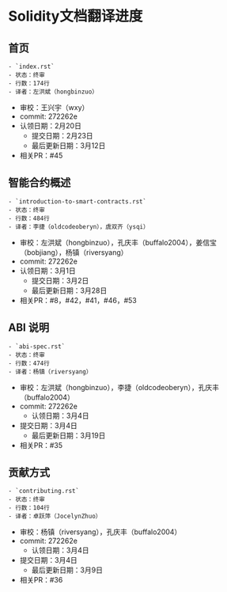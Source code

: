 # Solidity文档翻译进度

## 首页
	- `index.rst`
	- 状态：终审
	- 行数：174行
	- 译者：左洪斌（hongbinzuo）
  - 审校：王兴宇（wxy）
  - commit: 272262e
  - 认领日期：2月20日
	- 提交日期：2月23日
	- 最后更新日期：3月12日
  - 相关PR：#45

## 智能合约概述
	- `introduction-to-smart-contracts.rst`
	- 状态：终审
	- 行数：484行
	- 译者：李捷（oldcodeoberyn），虞双齐（ysqi）
  - 审校：左洪斌（hongbinzuo），孔庆丰（buffalo2004），姜信宝（bobjiang），杨镇（riversyang）
  - commit: 272262e
  - 认领日期：3月1日
	- 提交日期：3月2日
	- 最后更新日期：3月28日
  - 相关PR：#8，#42，#41，#46，#53

## ABI 说明
	- `abi-spec.rst`
	- 状态：终审
	- 行数：474行
	- 译者：杨镇（riversyang）
  - 审校：左洪斌（hongbinzuo），李捷（oldcodeoberyn），孔庆丰（buffalo2004）
  - commit: 272262e
	- 认领日期：3月4日
  - 提交日期：3月4日
	- 最后更新日期：3月19日
  - 相关PR：#35

## 贡献方式
	- `contributing.rst`
	- 状态：终审
	- 行数：104行
	- 译者：卓跃萍（JocelynZhuo）
  - 审校：杨镇（riversyang），孔庆丰（buffalo2004）
  - commit: 272262e
	- 认领日期：3月4日
  - 提交日期：3月4日
	- 最后更新日期：3月9日
  - 相关PR：#36
